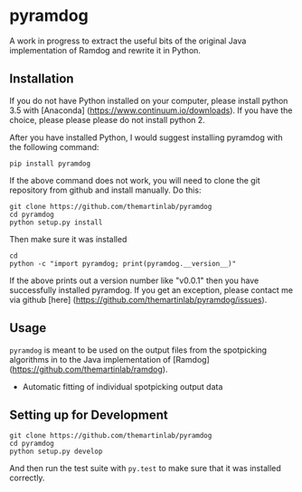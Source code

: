 # pyramdog

A work in progress to extract the useful bits of the original Java
implementation of Ramdog and rewrite it in Python.

## Installation

If you do not have Python installed on your computer, please install python 3.5
with [Anaconda] (https://www.continuum.io/downloads).  If you have the choice,
please please please do not install python 2.

After you have installed Python, I would suggest installing pyramdog with the
following command:

```
pip install pyramdog
```

If the above command does not work, you will need to clone the git repository
from github and install manually. Do this:

```
git clone https://github.com/themartinlab/pyramdog
cd pyramdog
python setup.py install
```

Then make sure it was installed
```
cd
python -c "import pyramdog; print(pyramdog.__version__)"
```

If the above prints out a version number like "v0.0.1" then you have
successfully installed pyramdog.  If you get an exception, please contact me
via github [here] (https://github.com/themartinlab/pyramdog/issues).


## Usage

`pyramdog` is meant to be used on the output files from the spotpicking
algorithms in to the Java implementation of [Ramdog]
(https://github.com/themartinlab/ramdog).

- Automatic fitting of individual spotpicking output data


## Setting up for Development

```
git clone https://github.com/themartinlab/pyramdog
cd pyramdog
python setup.py develop
```

And then run the test suite with `py.test` to make sure that it was
installed correctly.
